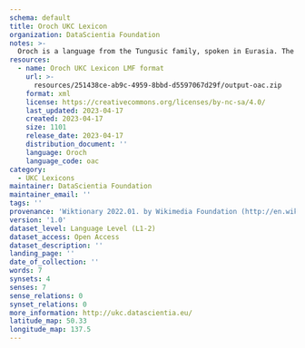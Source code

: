 ```yaml
---
schema: default
title: Oroch UKC Lexicon
organization: DataScientia Foundation
notes: >-
  Oroch is a language from the Tungusic family, spoken in Eurasia. The UKC Lexicon of Oroch is represented as a lexico-semantic network. It consists of words, word senses, synsets, as well as sense-level and synset-level relationships.
resources:
  - name: Oroch UKC Lexicon LMF format
    url: >-
      resources/251438ce-ab9c-4959-8bbd-d5597067d29f/output-oac.zip
    format: xml
    license: https://creativecommons.org/licenses/by-nc-sa/4.0/
    last_updated: 2023-04-17
    created: 2023-04-17
    size: 1101
    release_date: 2023-04-17
    distribution_document: ''
    language: Oroch
    language_code: oac
category:
  - UKC Lexicons
maintainer: DataScientia Foundation
maintainer_email: ''
tags: ''
provenance: 'Wiktionary 2022.01. by Wikimedia Foundation (http://en.wiktionary.org); Princeton WordNet 2.1 by Princeton University (https://wordnet.princeton.edu)'
version: '1.0'
dataset_level: Language Level (L1-2)
dataset_access: Open Access
dataset_description: ''
landing_page: ''
date_of_collection: ''
words: 7
synsets: 4
senses: 7
sense_relations: 0
synset_relations: 0
more_information: http://ukc.datascientia.eu/
latitude_map: 50.33
longitude_map: 137.5
---
```

